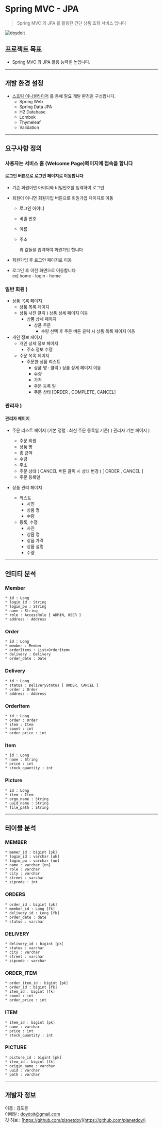 # Spring MVC - JPA
> Spring MVC 와 JPA 를 활용한 간단 상품 조회 서비스 입니다
 
![doydoit](./img/DOY_BMO.png)
## 프로젝트 목표
* Spring MVC 와 JPA 활용 능력을 높입니다.
---
## 개발 환경 설정
* [스프링 이니셜라이저](https://start.spring.io/) 를 통해 필요 개발 환경을 구성합니다. 
    * Spring Web
    * Spring Data JPA
    * H2 Database
    * Lombok
    * Thymeleaf
    * Validation   

---
## 요구사항 정의
### 사용자는 서비스 홈 (Welcome Page)페이지에 접속을 합니다

#### 로그인 버튼으로 로그인 페이지로 이동합니다
* 기존 회원이면 아이디와 비밀번호를 입력하여 로그인
* 회원이 아니면 회원가입 버튼으로 회원가입 페이지로 이동
	* 로그인 아이디
	* 비밀 번호
	* 이름
	* 주소
	     
	  위 값들을 입력하여 회원가입 합니다
   

* 회원가입 후 로그인 페이지로 이동

* 로그인 후 이전 화면으로 이동합니다   
		ex) home - login - home

### 일반 회원 )
* 상품 목록 페이지
	* 상품 목록 페이지
	* 상품 사진 클릭 ) 상품 상세 페이지 이동
		* 상품 상세 페이지
			* 상품 주문
				* 수량 선택 후 주문 버튼 클릭 시 상품 목록 페이지 이동
* 개인 정보 페이지
	* 개인 상세 정보 페이지
		* 주소 정보 수정
	* 주문 목록 페이지
		* 주문한 상품 리스트
			* 상품 명 : 클릭 ) 상품 상세 페이지 이동
			* 수량
			* 가격
			* 주문 등록 일
			* 주문 상태 [ORDER , COMPLETE, CANCEL]

### 관리자 )
#### 관리자 페이지
* 주문 리스트 페이지 (기본 정렬 : 최신 주문 등록일 기준) ( 관리자 기본 페이지 )
	* 주문 회원
	* 상품 명
	* 총 금액
	* 수량
	* 주소
	* 주문 상태 ( CANCEL 버튼 클릭 시 상태 변경 ) [ ORDER , CANCEL ]
	* 주문 등록일
	

* 상품 관리 페이지
  * 리스트
  	* 사진
  	* 상품 명
  	* 수량
  * 등록, 수정  
  	* 사진
  	* 상품 명
	* 상품 가격
	* 상품 설명
	* 수량
---
## 엔티티 분석
### Member
	* id : Long 
	* login_id : String
	* login_pw : String
	* name : String
	* role : AccessRole [ ADMIN, USER ]
	* address : Address

### Order
	* id : Long
	* member : Member
	* orderItems : List<OrderItem>
	* delivery : Delivery
	* order_date : Date

### Delivery
	* id : Long
	* status : DeliveryStatus [ ORDER, CANCEL ]
	* order : Order
	* address : Address

### OrderItem
	* id : Long
	* order : Order
	* item : Item
	* count : int
	* order_price : int

### Item
	* id : Long
	* name : String
	* price : int
	* stock_quantity : int

### Picture
	* id : Long
	* item : Item
	* orgn_name : String
	* uuid_name : String
	* file_path : String
---
## 테이블 분석

### MEMBER
	* memer_id : bigint [pk] 
	* login_id : varchar [uk]
	* login_pw : varchar [nn]
	* name : varchar [nn]
	* role : varchar
	* city : varchar
	* street : varchar
	* zipcode : int  

### ORDERS
	* order_id : bigint [pk]
	* member_id : Long [fk]
	* delivery_id : Long [fk]
	* order_date : date
	* status : varchar

### DELIVERY
	* delivery_id : bigint [pk]
	* status : varchar
	* city : varchar
	* street : varchar
	* zipcode : varchar

### ORDER_ITEM
	* order_item_id : bigint [pk]
	* order_id : bigint [fk]
	* item_id : bigint [fk]
	* count : int
	* order_price : int

### ITEM
	* item_id : bigint [pk]
	* name : varchar
	* price : int
	* stock_quantity : int

### PICTURE
	* picture_id : bigint [pk]
	* item_id : bigint [fk]
	* origin_name : varchar
	* uuid : varchar
	* path : varchar

---
## 개발자 정보

이름 : 김도윤  
이메일 : doydoit@gmail.com  
깃 허브 : [https://github.com/planetdoy](https://github.com/planetdoy/)
